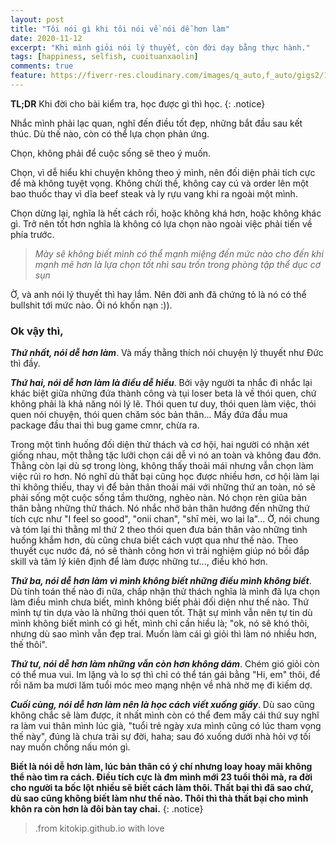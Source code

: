 ```yaml
---
layout: post
title: "Tôi nói gì khi tôi nói về nói dễ hơn làm"
date: 2020-11-12
excerpt: "Khi mình giỏi nói lý thuyết, còn đời dạy bằng thực hành."
tags: [happiness, selfish, cuoituanxaolin]
comments: true
feature: https://fiverr-res.cloudinary.com/images/q_auto,f_auto/gigs2/154602312/original/73a9fa2826b65574183c74d622d5bd919a0ad5e2/create-chill-sad-music-video.jpg
---
```


**TL;DR** Khi đời cho bài kiểm tra, học được gì thì học.
{: .notice}

Nhắc mình phải lạc quan, nghĩ đến điều tốt đẹp, những bắt đầu sau kết thúc. Dù thế nào, còn có thể lựa chọn phản ứng.

Chọn, không phải để cuộc sống sẽ theo ý muốn.

Chọn, vì dễ hiểu khi chuyện không theo ý mình, nên đối diện phải tích cực để mà không tuyệt vọng. Không chửi thề, không cay cú và order lên một bao thuốc thay vì dĩa beef steak và ly rựu vang khi ra ngoài một mình.

Chọn dừng lại, nghĩa là hết cách rồi, hoặc không khá hơn, hoặc không khác gì.
Trở nên tốt hơn nghĩa là không có lựa chọn nào ngoài việc phải tiến về phía trước.

> _Mày sẽ không biết mình có thể mạnh miệng đến mức nào cho đến khi mạnh mẽ hơn là lựa chọn tốt nhì sau trốn trong phòng tập thể dục cơ sụn_

Ờ, và anh nói lý thuyết thì hay lắm. Nên đời anh đã chứng tỏ là nó có thể bullshit tới mức nào.
Ôi nó khốn nạn :)).

### Ok vậy thì,

**_Thứ nhất, nói dễ hơn làm_**. Và mấy thằng thích nói chuyện lý thuyết như Đức thì đầy.

**_Thứ hai, nói dễ hơn làm là điều dễ hiểu_**. Bởi vậy người ta nhắc đi nhắc lại khác biệt giữa những đứa thành công và tụi loser beta là về thói quen, chứ không phải là khả năng nói lý lẽ. Thói quen tư duy, thói quen làm việc, thói quen nói chuyện, thói quen chăm sóc bản thân... Mấy đứa đầu mua package đầu thai thì bug game cmnr, chừa ra.

Trong một tình huống đối diện thử thách và cơ hội, hai người có nhận xét giống nhau, một thằng tặc lưỡi chọn cái dễ vì nó an toàn và không đau đớn. Thằng còn lại dù sợ trong lòng, không thấy thoải mái nhưng vẫn chọn làm việc rủi ro hơn. Nó nghĩ dù thất bại cũng học được nhiều hơn, cơ hội làm lại thì không thiếu, thay vì để bản thân thoải mái với những thứ an toàn, nó sẽ phải sống một cuộc sống tầm thường, nghèo nàn. Nó chọn rèn giũa bản thân bằng những thử thách. Nó nhắc nhở bản thân hướng đến những thứ tích cực như "I feel so good", "onii chan", "shī mèi, wo lai la"... Ờ, nói chung và tóm lại thì thằng ml thứ 2 theo thói quen đưa bản thân vào những tình huống khắm hơn, dù cũng chưa biết cách vượt qua như thế nào. Theo thuyết cục nước đá, nó sẽ thành công hơn vì trãi nghiệm giúp nó bồi đắp skill và tâm lý kiên định để làm được những tư..., điều khó hơn.

**_Thứ ba, nói dễ hơn làm vì mình không biết những điều mình không biết_**. Dù tính toán thế nào đi nữa, chấp nhận thử thách nghĩa là mình đã lựa chọn làm điều mình chưa biết, mình không biết phải đối diện như thế nào. Thứ mình tự tin dựa vào là những thói quen tốt. Thật sự mình vẫn nên tự tin dù mình không biết mình có gì hết, mình chỉ cần hiểu là; "ok, nó sẽ khó thôi, nhưng dù sao mình vẫn đẹp trai. Muốn làm cái gì giỏi thì làm nó nhiều hơn, thế thôi".

**_Thứ tư, nói dễ hơn làm những vẫn còn hơn không dám_**. Chém gió giỏi còn có thể mua vui. Im lặng và lo sợ thì chỉ có thể tán gái bằng "Hi, em" thôi, để rồi năm ba mươi lăm tuổi móc meo mạng nhện về nhà nhờ mẹ đi kiếm dợ.

**_Cuối cùng, nói dễ hơn làm nên là học cách viết xuống giấy_**. Dù sao cũng không chắc sẽ làm được, ít nhất mình còn có thể đem mấy cái thứ suy nghĩ ra làm vui thân mình lúc già, "tuổi trẻ ngày xưa mình cũng có lúc tham vọng thế này", đúng là chưa trãi sự đời, haha; sau đó xuống dưới nhà hỏi vợ tối nay muốn chồng nấu món gì.

**Biết là nói dễ hơn làm, lúc bản thân có ý chí nhưng loay hoay mãi không thể nào tìm ra cách. Điều tích cực là đm mình mới 23 tuổi thôi mà, ra đời cho người ta bốc lột nhiều sẽ biết cách làm thôi. Thất bại thì đã sao chứ, dù sao cũng không biết làm như thế nào. Thôi thì thà thất bại cho mình khôn ra còn hơn là đôi bàn tay chai.**
{: .notice}

> .from kitokip.github.io with love
